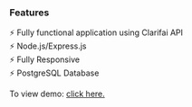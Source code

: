 ### Features

⚡️ Fully functional application using Clarifai API\
⚡️ Node.js/Express.js\
⚡️ Fully Responsive\
⚡️ PostgreSQL Database

To view demo: [click here.](https://face-recog-application.herokuapp.com/)